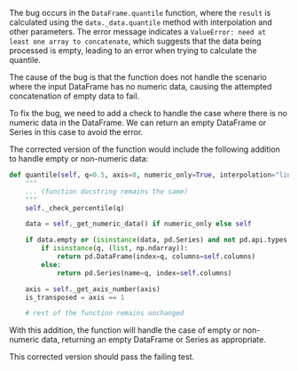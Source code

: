 The bug occurs in the `DataFrame.quantile` function, where the `result` is calculated using the `data._data.quantile` method with interpolation and other parameters. The error message indicates a `ValueError: need at least one array to concatenate`, which suggests that the data being processed is empty, leading to an error when trying to calculate the quantile.

The cause of the bug is that the function does not handle the scenario where the input DataFrame has no numeric data, causing the attempted concatenation of empty data to fail.

To fix the bug, we need to add a check to handle the case where there is no numeric data in the DataFrame. We can return an empty DataFrame or Series in this case to avoid the error.

The corrected version of the function would include the following addition to handle empty or non-numeric data:

```python
def quantile(self, q=0.5, axis=0, numeric_only=True, interpolation="linear"):
    """
    ... (function docstring remains the same)
    """
    self._check_percentile(q)

    data = self._get_numeric_data() if numeric_only else self

    if data.empty or (isinstance(data, pd.Series) and not pd.api.types.is_numeric_dtype(data.dtype)):
        if isinstance(q, (list, np.ndarray)):
            return pd.DataFrame(index=q, columns=self.columns)
        else:
            return pd.Series(name=q, index=self.columns)

    axis = self._get_axis_number(axis)
    is_transposed = axis == 1

    # rest of the function remains unchanged
```

With this addition, the function will handle the case of empty or non-numeric data, returning an empty DataFrame or Series as appropriate.

This corrected version should pass the failing test.